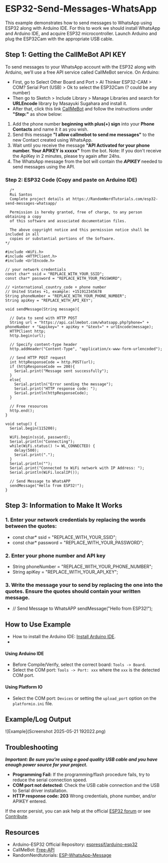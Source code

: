 # ESP32-Send-Messages-WhatsApp
This example demonstrates how to send messages to WhatsApp using ESP32 along with Arduino IDE. For this to work we should install WhatsApp and Arduino IDE, and acquire ESP32 microcontroller. Launch Arduino and plug the ESP32Cam with the appropriate USB cable.

## Step 1: Getting the CallMeBot API KEY
To send messages to your WhatsApp account with the ESP32 along with Arduino, we’ll use a free API service called CallMeBot service. On Arduino:
* First, go to Select Other Board and Port > AI Thinker ESP32-CAM > COM? Serial Port (USB) > Ok to select the ESP32Cam (? could be any number)
* Then go to Sketch > Include Library > Manage Libraries and search for **URLEncode** library by Masayuki Sugahara and install it.
* After that, click this link [CallMeBot](https://www.callmebot.com/blog/free-api-whatsapp-messages/) and follow the instructions under **"Step:"** as show below:
1. Add the phone number **beginning with plus(+) sign** into your **Phone Contacts** and name it it as you wish.
2. Send this message **"I allow callmebot to send me messages"** to the new Contact created using WhatsApp.
3. Wait until you receive the message **"API Activated for your phone number. Your APIKEY is xxxxx"** from the bot.
Note: If you don't receive the ApiKey in 2 minutes, please try again after 24hs.
4. The WhatsApp message from the bot will contain the _**APIKEY**_ needed to send messages using the API.
### Step 2: ESP32 Code (Copy and paste on Arduino IDE)
```
  /* 
  Rui Santos
  Complete project details at https://RandomNerdTutorials.com/esp32-send-messages-whatsapp/
  
  Permission is hereby granted, free of charge, to any person obtaining a copy
  of this software and associated documentation files.
  
  The above copyright notice and this permission notice shall be included in all
  copies or substantial portions of the Software.
*/

#include <WiFi.h>    
#include <HTTPClient.h>
#include <UrlEncode.h>

// your network credentials
const char* ssid = "REPLACE_WITH_YOUR_SSID";
const char* password = "REPLACE_WITH_YOUR_PASSWORD";

// +international_country_code + phone number
// United States +1, example: +151912345678
String phoneNumber = "REPLACE_WITH_YOUR_PHONE_NUMBER";
String apiKey = "REPLACE_WITH_API_KEY";

void sendMessage(String message){

  // Data to send with HTTP POST
  String url = "https://api.callmebot.com/whatsapp.php?phone=" + phoneNumber + "&apikey=" + apiKey + "&text=" + urlEncode(message);    
  HTTPClient http;
  http.begin(url);

  // Specify content-type header
  http.addHeader("Content-Type", "application/x-www-form-urlencoded");
  
  // Send HTTP POST request
  int httpResponseCode = http.POST(url);
  if (httpResponseCode == 200){
    Serial.print("Message sent successfully");
  }
  else{
    Serial.println("Error sending the message");
    Serial.print("HTTP response code: ");
    Serial.println(httpResponseCode);
  }

  // Free resources
  http.end();
}

void setup() {
  Serial.begin(115200);

  WiFi.begin(ssid, password);
  Serial.println("Connecting");
  while(WiFi.status() != WL_CONNECTED) {
    delay(500);
    Serial.print(".");
  }
  Serial.println("");
  Serial.print("Connected to WiFi network with IP Address: ");
  Serial.println(WiFi.localIP());

  // Send Message to WhatsAPP
  sendMessage("Hello from ESP32!");
}
```
## Step 3: Information to Make It Works
### 1. Enter your network credentials by replacing the words between the quotes:
* const char* ssid = "REPLACE_WITH_YOUR_SSID";
* const char* password = "REPLACE_WITH_YOUR_PASSWORD";
### 2. Enter your phone number and API key
* String phoneNumber = "REPLACE_WITH_YOUR_PHONE_NUMBER";
* String apiKey = "REPLACE_WITH_YOUR_API_KEY";
### 3. Write the message your to send by replacing the one into the quotes. Ensure the quotes should contain your written message.
* // Send Message to WhatsAPP
  sendMessage("Hello from ESP32!");
## How to Use Example

* How to install the Arduino IDE: [Install Arduino IDE](https://github.com/espressif/arduino-esp32/tree/master/docs/arduino-ide).
* 

#### Using Arduino IDE

* Before Compile/Verify, select the correct board: `Tools -> Board`.
* Select the COM port: `Tools -> Port: xxx` where the `xxx` is the detected COM port.

#### Using Platform IO

* Select the COM port: `Devices` or setting the `upload_port` option on the `platformio.ini` file.

## Example/Log Output

![Example](Screenshot 2025-05-21 192022.png)

## Troubleshooting

***Important: Be sure you're using a good quality USB cable and you have enough power source for your project.***

* **Programming Fail:** If the programming/flash procedure fails, try to reduce the serial connection speed.
* **COM port not detected:** Check the USB cable connection and the USB to Serial driver installation.
* **HTTP response code: 203** Wrong credentials, phone number, and/or APIKEY entered.

If the error persist, you can ask help at the official [ESP32 forum](https://esp32.com) or see [Contribute](#contribute).

## Resources

* Arduino-ESP32 Official Repository: [espressif/arduino-esp32](https://github.com/espressif/arduino-esp32)
* CallMeBot: [Free-API](https://www.callmebot.com/blog/free-api-whatsapp-messages/)
* RandomNerdtutorials: [ESP-WhatsApp-Message](https://randomnerdtutorials.com/esp32-send-messages-whatsapp/)
